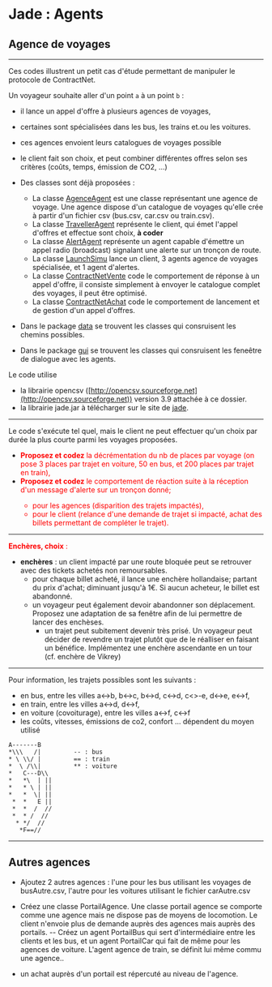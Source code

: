 # Jade : Agents 

## Agence de voyages

---

Ces codes illustrent un petit cas d'étude permettant de manipuler le protocole de ContractNet.

Un voyageur souhaite aller d'un point `a` à un point `b` :
- il lance un appel d'offre à plusieurs agences de voyages, 
- certaines sont spécialisées dans les bus, les trains et.ou les voitures.
- ces agences envoient leurs catalogues de voyages possible
- le client fait son choix, et peut combiner différentes offres selon ses critères (coûts, temps, émission de CO2, ...)


- Des classes sont déjà proposées : 
    - La classe [AgenceAgent](https://github.com/EmmanuelADAM/jade/blob/master/agentsVoyage/agents/AgenceAgent.java) est une classe représentant une agence de voyage. Une agence dispose d'un catalogue de voyages qu'elle crée à partir d'un fichier csv (bus.csv, car.csv ou train.csv).
    - La classe [TravellerAgent](https://github.com/EmmanuelADAM/jade/blob/master/agentsVoyage/agents/TravellerAgent.java) représente le client, qui émet l'appel d'offres et effectue sont choix, **à coder**
    - La classe [AlertAgent](https://github.com/EmmanuelADAM/jade/blob/master/agentsVoyage/agents/AlertAgent.java) représente un agent capable d'émettre un appel radio (broadcast) signalant une alerte sur un tronçon de route.
    - La classe [LaunchSimu](https://github.com/EmmanuelADAM/jade/blob/master/agentsVoyage/launch/LaunchSimu.java) lance un client, 3 agents agence de voyages spécialisée, et 1 agent d'alertes.
    - La classe [ContractNetVente](https://github.com/EmmanuelADAM/jade/blob/master/agentsVoyage/comportements/ContractNetVente.java) code le comportement de réponse à un appel d'offre, il consiste simplement à envoyer le catalogue complet des voyages, il peut être optimisé.
    - La classe [ContractNetAchat](https://github.com/EmmanuelADAM/jade/blob/master/agentsVoyage/comportements/ContractNetAchat.java) code le comportement de lancement et de gestion d'un appel d'offres.  

- Dans le package [data](https://github.com/EmmanuelADAM/jade/tree/master/agentsVoyage/data) se trouvent les classes qui consruisent les chemins possibles.
- Dans le package [gui](https://github.com/EmmanuelADAM/jade/tree/master/agentsVoyage/gui) se trouvent les classes qui consruisent les feneêtre de dialogue avec les agents.

Le code utilise 
 - la librairie opencsv ([http://opencsv.sourceforge.net](http://opencsv.sourceforge.net)) version 3.9 attachée à ce dossier.
 - la librairie jade.jar à télécharger sur le site de [jade](https://jade.tilab.com).
-----
Le code s'exécute tel quel, mais le client ne peut effectuer qu'un choix par durée la plus courte parmi les voyages proposées.  
- <span style='color:red'> **Proposez et codez** la décrémentation du nb de places par voyage (on pose 3 places par trajet en voiture, 50 en bus, et 200 places par trajet en train),</span>
- <span style='color:red'>  **Proposez et codez** le comportement de réaction suite à la réception d'un message d'alerte sur un tronçon donné; 
  - pour les agences (disparition des trajets impactés), 
  - pour le client (relance d'une demande de trajet si impacté, achat des billets permettant de compléter le trajet). </span>

-----

<span style='color:red'>**Enchères, choix** : </span>
- **enchères** : un client impacté par une route bloquée peut se retrouver avec des tickets achetés non remoursables.
  - pour chaque billet acheté, il lance une enchère hollandaise; partant du prix d'achat; diminuant jusqu'à 1€. Si aucun acheteur, le billet est abandonné.
  - un voyageur peut également devoir abandonner son déplacement. Proposez une adaptation de sa fenêtre afin de lui permettre de lancer des enchèses.
    - un trajet peut subitement devenir très prisé. Un voyageur peut décider de revendre un trajet plutôt que de le réalliser en faisant un bénéfice. Implémentez une enchère ascendante en un tour (cf. enchère de Vikrey)

---

Pour information, les trajets possibles sont les suivants : 
- en bus, entre les villes a<->b, b<->c, b<->d, c<->d, c<>-e, d<->e, e<->f, 
- en train, entre les villes a<->d, d<->f, 
- en voiture (covoiturage), entre les villes a<->f, c<->f
- les coûts, vitesses, émissions de co2, confort ... dépendent du moyen utilisé

```
A-------B
*\\\   /|         -- : bus
* \ \\/ |         == : train
*  \ /\\|         ** : voiture
*   C---D\\
*   *\  | ||
*   * \ | ||
*   *  \| || 
 *  *   E ||
 *  *  /  //
 *  * /  //
  * */  //
   *F==//
```

---

## Autres agences 
- Ajoutez 2 autres agences : l'une pour les bus utilisant les voyages de busAutre.csv, l'autre pour les voitures utilisant le fichier carAutre.csv
- Créez une classe PortailAgence. Une classe portail agence se comporte comme une agence mais ne dispose pas de moyens de locomotion. Le client n'envoie plus de demande auprès des agences mais auprès des portails.
-- Créez un agent PortailBus qui sert d'intermédiaire entre les clients et les bus, et un agent PortailCar qui fait de même pour les agences de voiture. L'agent agence de train, se définit lui même commu une agence..

- un achat auprès d'un portail est répercuté au niveau de l'agence.


